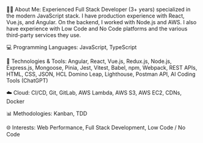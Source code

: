 👨‍💻 About Me: Experienced Full Stack Developer (3+ years) specialized in the modern JavaScript stack. I have production experience with React, Vue.js, and Angular. On the backend, I worked with Node.js and AWS. I also have experience with Low Code and No Code platforms and the various third-party services they use.

💻 Programming Languages: JavaScript, TypeScript

🔧 Technologies & Tools: Angular, React, Vue.js, Redux.js, Node.js, Express.js, Mongoose, Pinia, Jest, Vitest, Babel, npm, Webpack, REST APIs, HTML, CSS, JSON, HCL Domino Leap, Lighthouse, Postman API, AI Coding Tools (ChatGPT)

☁️ Cloud: CI/CD, Git, GitLab, AWS Lambda, AWS S3, AWS EC2, CDNs, Docker

📊 Methodologies: Kanban, TDD

🌐 Interests: Web Performance, Full Stack Development, Low Code / No Code







